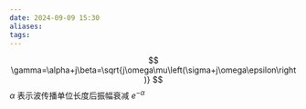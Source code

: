 ```yaml
---
date: 2024-09-09 15:30
aliases: 
tags: 
---
```

$$
\gamma=\alpha+j\beta=\sqrt{j\omega\mu\left(\sigma+j\omega\epsilon\right)}
$$
$\alpha$ 表示波传播单位长度后振幅衰减 $e^{-\alpha}$
